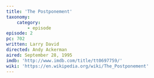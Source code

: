```yaml
---
title: 'The Postponement'
taxonomy:
    category:
        - episode
episode: 2
pc: 702
written: Larry David
directed: Andy Ackerman
aired: September 28, 1995
imdb: 'http://www.imdb.com/title/tt0697759/'
wiki: 'https://en.wikipedia.org/wiki/The_Postponement'
---
```

